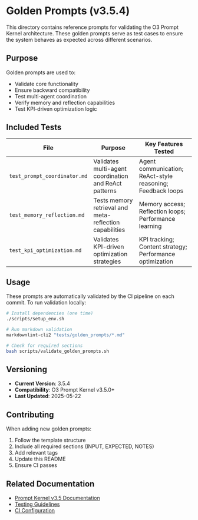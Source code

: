 # Golden Prompts (v3.5.4)

This directory contains reference prompts for validating the O3 Prompt Kernel architecture. These golden prompts serve as test cases to ensure the system behaves as expected across different scenarios.

## Purpose

Golden prompts are used to:
- Validate core functionality
- Ensure backward compatibility
- Test multi-agent coordination
- Verify memory and reflection capabilities
- Test KPI-driven optimization logic

## Included Tests

| File | Purpose | Key Features Tested |
|------|---------|-------------------|
| `test_prompt_coordinator.md` | Validates multi-agent coordination and ReAct patterns | Agent communication; ReAct-style reasoning; Feedback loops |
| `test_memory_reflection.md`  | Tests memory retrieval and meta-reflection capabilities | Memory access; Reflection loops; Performance learning |
| `test_kpi_optimization.md`   | Validates KPI-driven optimization strategies | KPI tracking; Content strategy; Performance optimization |

## Usage

These prompts are automatically validated by the CI pipeline on each commit. To run validation locally:

```bash
# Install dependencies (one time)
./scripts/setup_env.sh

# Run markdown validation
markdownlint-cli2 "tests/golden_prompts/*.md"

# Check for required sections
bash scripts/validate_golden_prompts.sh
```

## Versioning

- **Current Version**: 3.5.4
- **Compatibility**: O3 Prompt Kernel v3.5.0+
- **Last Updated**: 2025-05-22

## Contributing

When adding new golden prompts:
1. Follow the template structure
2. Include all required sections (INPUT, EXPECTED, NOTES)
3. Add relevant tags
4. Update this README
5. Ensure CI passes
## Related Documentation
- [Prompt Kernel v3.5 Documentation](./../../docs/prompt/prompt_kernel_v3.5.md)
- [Testing Guidelines](../../docs/contribution_guide.md)
- [CI Configuration](./../../.github/workflows/validate_repo.yml)
